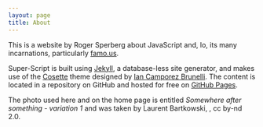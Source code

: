 ```yaml
---
layout: page
title: About
---
```


<div class="message">
  This is a website by Roger Sperberg about JavaScript and, lo, its many incarnations, particularly <a href="famo.us">famo.us</a>.
</div>

Super-Script is built using [Jekyll](http://jekyllrb.com), a database-less site generator, and makes use of the [Cosette](https://github.com/camporez/Thinny/releases) theme designed by [Ian Camporez Brunelli](http://camporez.com/blog/hello-cosette/). The content is located in a repository on GitHub and hosted for free on [GitHub Pages](https://pages.github.com).

The <a href="https://www.flickr.com/photos/52152287@N04/8438708515/in/set-72157625032282999" style="text-decoration:none;">photo</a> used here and on the home page is entitled <em>Somewhere after something - variation 1</em> and was taken by Laurent Bartkowski, , <a href="https://creativecommons.org/licenses/by-nd/2.0/" style="text-decoration:none;">cc by-nd 2.0</a>.